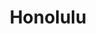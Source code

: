 ---
place: honolulu-hi
title: Honolulu
states:
  - HI
type: local
x: -157.8583333
y: 21.3069444
wwc: false
---